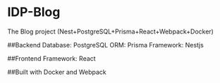 # IDP-Blog
The Blog project (Nest+PostgreSQL+Prisma+React+Webpack+Docker)

##Backend
Database: PostgreSQL
ORM: Prisma
Framework: Nestjs

##Frontend
Framework: React

##Built with
Docker and Webpack
